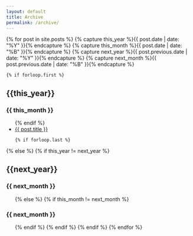 ```yaml
---
layout: default
title: Archive
permalink: /archive/
---
```


{% for post in site.posts  %}
    {% capture this_year %}{{ post.date | date: "%Y" }}{% endcapture %}
    {% capture this_month %}{{ post.date | date: "%B" }}{% endcapture %}
    {% capture next_year %}{{ post.previous.date | date: "%Y" }}{% endcapture %}
    {% capture next_month %}{{ post.previous.date | date: "%B" }}{% endcapture %}

    {% if forloop.first %}
<h2 id="{{ this_year }}-ref">{{this_year}}</h2>
<h3 id="{{ this_year }}-{{ this_month }}-ref">{{ this_month }}</h3>
<ul>
    {% endif %}

<li><a href="{{ post.url }}">{{ post.title }}</a></li>

    {% if forloop.last %}
</ul>
    {% else %}
        {% if this_year != next_year %}
</ul>
<h2 id="{{ next_year }}-ref">{{next_year}}</h2>
<h3 id="{{ next_year }}-{{ next_month }}-ref">{{ next_month }}</h3>
<ul>
        {% else %}    
            {% if this_month != next_month %}
</ul>
<h3 id="{{ this_year }}-{{ next_month }}-ref">{{ next_month }}</h3>
<ul>
            {% endif %}
        {% endif %}
    {% endif %}
{% endfor %}